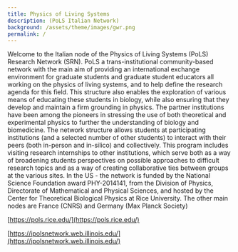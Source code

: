 ```yaml
---
title: Physics of Living Systems 
description: (PoLS Italian Network)
background: /assets/theme/images/gwr.png
permalink: /
---
```


Welcome to the Italian node of the Physics of Living Systems (PoLS) Research Network (SRN). PoLS a trans-institutional community-based network with the main aim of providing an international exchange environment for graduate students and graduate student educators all working on the physics of living systems, and to help define the research agenda for this field. This structure also enables the exploration of various means of educating these students in biology, while also ensuring that they develop and maintain a firm grounding in physics. The partner institutions have been among the pioneers in stressing the use of both theoretical and experimental physics to further the understanding of biology and biomedicine. The network structure allows students at participating institutions (and a selected number of other students) to interact with their peers (both in-person and in-silico) and collectively. This program includes visiting research internships to other institutions, which serve both as a way of broadening students perspectives on possible approaches to difficult research topics and as a way of creating collaborative ties between groups at the various sites. In the US - the network is funded by the National Science Foundation award PHY-2014141, from the Division of Physics, Directorate of Mathematical and Physical Sciences, and hosted by the Center for Theoretical Biological Physics at Rice University. The other main nodes are France (CNRS) and Germany (Max Planck Society)


[https://pols.rice.edu/](https://pols.rice.edu/)


[https://ipolsnetwork.web.illinois.edu/](https://ipolsnetwork.web.illinois.edu/)

